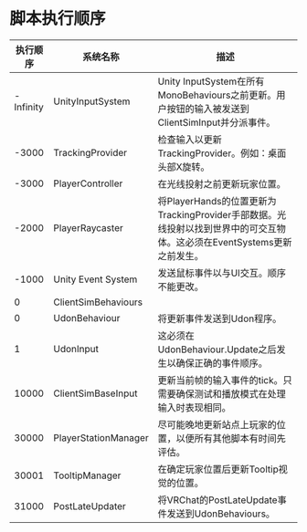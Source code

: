 # 脚本执行顺序

| 执行顺序 | 系统名称 | 描述 |
|---|---|---|
| -Infinity | UnityInputSystem | Unity InputSystem在所有MonoBehaviours之前更新。用户按钮的输入被发送到ClientSimInput并分派事件。 |
| -3000 | TrackingProvider | 检查输入以更新TrackingProvider。例如：桌面头部X旋转。 |
| -3000 | PlayerController | 在光线投射之前更新玩家位置。 |
| -2000 | PlayerRaycaster | 将PlayerHands的位置更新为TrackingProvider手部数据。光线投射以找到世界中的可交互物体。这必须在EventSystems更新之前发生。 |
| -1000 | Unity Event System | 发送鼠标事件以与UI交互。顺序不能更改。 |
| 0 | ClientSimBehaviours |  |
| 0 | UdonBehaviour | 将更新事件发送到Udon程序。 |
| 1 | UdonInput | 这必须在UdonBehaviour.Update之后发生以确保正确的事件顺序。 |
| 10000 | ClientSimBaseInput | 更新当前帧的输入事件的tick。只需要确保测试和播放模式在处理输入时表现相同。 |
| 30000 | PlayerStationManager | 尽可能晚地更新站点上玩家的位置，以便所有其他脚本有时间先评估。 |
| 30001 | TooltipManager | 在确定玩家位置后更新Tooltip视觉的位置。 |
| 31000 | PostLateUpdater | 将VRChat的PostLateUpdate事件发送到UdonBehaviours。 |